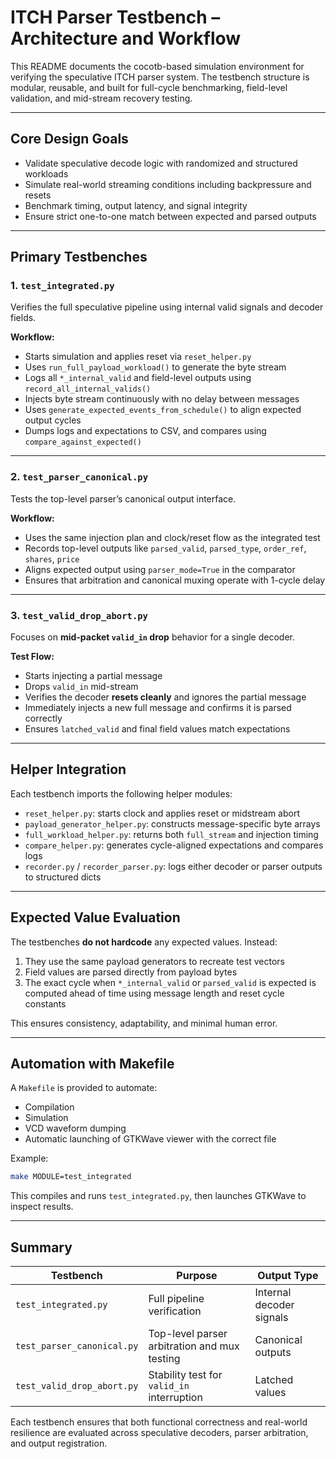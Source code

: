 
# ITCH Parser Testbench – Architecture and Workflow

This README documents the cocotb-based simulation environment for verifying the speculative ITCH parser system. The testbench structure is modular, reusable, and built for full-cycle benchmarking, field-level validation, and mid-stream recovery testing.

---

## Core Design Goals

- Validate speculative decode logic with randomized and structured workloads
- Simulate real-world streaming conditions including backpressure and resets
- Benchmark timing, output latency, and signal integrity
- Ensure strict one-to-one match between expected and parsed outputs

---

## Primary Testbenches

### 1. `test_integrated.py`

Verifies the full speculative pipeline using internal valid signals and decoder fields. 

**Workflow:**
- Starts simulation and applies reset via `reset_helper.py`
- Uses `run_full_payload_workload()` to generate the byte stream
- Logs all `*_internal_valid` and field-level outputs using `record_all_internal_valids()`
- Injects byte stream continuously with no delay between messages
- Uses `generate_expected_events_from_schedule()` to align expected output cycles
- Dumps logs and expectations to CSV, and compares using `compare_against_expected()`

---

### 2. `test_parser_canonical.py`

Tests the top-level parser’s canonical output interface.

**Workflow:**
- Uses the same injection plan and clock/reset flow as the integrated test
- Records top-level outputs like `parsed_valid`, `parsed_type`, `order_ref`, `shares`, `price`
- Aligns expected output using `parser_mode=True` in the comparator
- Ensures that arbitration and canonical muxing operate with 1-cycle delay

---

### 3. `test_valid_drop_abort.py`

Focuses on **mid-packet `valid_in` drop** behavior for a single decoder.

**Test Flow:**
- Starts injecting a partial message
- Drops `valid_in` mid-stream
- Verifies the decoder **resets cleanly** and ignores the partial message
- Immediately injects a new full message and confirms it is parsed correctly
- Ensures `latched_valid` and final field values match expectations

---

## Helper Integration

Each testbench imports the following helper modules:

- `reset_helper.py`: starts clock and applies reset or midstream abort
- `payload_generator_helper.py`: constructs message-specific byte arrays
- `full_workload_helper.py`: returns both `full_stream` and injection timing
- `compare_helper.py`: generates cycle-aligned expectations and compares logs
- `recorder.py` / `recorder_parser.py`: logs either decoder or parser outputs to structured dicts

---

## Expected Value Evaluation

The testbenches **do not hardcode** any expected values. Instead:

1. They use the same payload generators to recreate test vectors
2. Field values are parsed directly from payload bytes
3. The exact cycle when `*_internal_valid` or `parsed_valid` is expected is computed ahead of time using message length and reset cycle constants

This ensures consistency, adaptability, and minimal human error.

---

## Automation with Makefile

A `Makefile` is provided to automate:

- Compilation
- Simulation
- VCD waveform dumping
- Automatic launching of GTKWave viewer with the correct file

Example:

```bash
make MODULE=test_integrated
```

This compiles and runs `test_integrated.py`, then launches GTKWave to inspect results.

---

## Summary

| Testbench                | Purpose                                           | Output Type              |
|--------------------------|---------------------------------------------------|--------------------------|
| `test_integrated.py`     | Full pipeline verification                        | Internal decoder signals |
| `test_parser_canonical.py` | Top-level parser arbitration and mux testing     | Canonical outputs        |
| `test_valid_drop_abort.py` | Stability test for `valid_in` interruption      | Latched values           |

Each testbench ensures that both functional correctness and real-world resilience are evaluated across speculative decoders, parser arbitration, and output registration.

